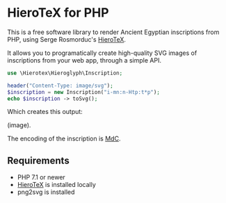 # HieroTeX for PHP

This is a free software library to render Ancient Egyptian inscriptions from PHP, using Serge Rosmorduc's [HieroTeX](https://github.com/hierotex/hierotex).

It allows you to programatically create high-quality SVG images of inscriptions from your web app, through a simple API.

```php
use \Hierotex\Hieroglyph\Inscription;

header("Content-Type: image/svg");
$inscription = new Inscription("i-mn:n-Htp:t*p");
echo $inscription -> toSvg();
```

Which creates this output:

(image).

The encoding of the inscription is [MdC](https://en.wikipedia.org/wiki/Manuel_de_Codage).

## Requirements

- PHP 7.1 or newer
- [HieroTeX](https://github.com/hierotex/hierotex) is installed locally
- png2svg is installed

